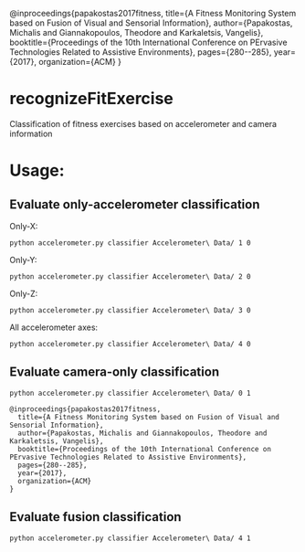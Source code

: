 @inproceedings{papakostas2017fitness,
  title={A Fitness Monitoring System based on Fusion of Visual and Sensorial Information},
  author={Papakostas, Michalis and Giannakopoulos, Theodore and Karkaletsis, Vangelis},
  booktitle={Proceedings of the 10th International Conference on PErvasive Technologies Related to Assistive Environments},
  pages={280--285},
  year={2017},
  organization={ACM}
}


# recognizeFitExercise
Classification of fitness exercises based on accelerometer and camera information

# Usage:
## Evaluate only-accelerometer classification
Only-X:
```
python accelerometer.py classifier Accelerometer\ Data/ 1 0
```

Only-Y:
```
python accelerometer.py classifier Accelerometer\ Data/ 2 0
```

Only-Z:
```
python accelerometer.py classifier Accelerometer\ Data/ 3 0
```

All accelerometer axes:
```
python accelerometer.py classifier Accelerometer\ Data/ 4 0
```


## Evaluate camera-only classification
```
python accelerometer.py classifier Accelerometer\ Data/ 0 1

@inproceedings{papakostas2017fitness,
  title={A Fitness Monitoring System based on Fusion of Visual and Sensorial Information},
  author={Papakostas, Michalis and Giannakopoulos, Theodore and Karkaletsis, Vangelis},
  booktitle={Proceedings of the 10th International Conference on PErvasive Technologies Related to Assistive Environments},
  pages={280--285},
  year={2017},
  organization={ACM}
}

```


## Evaluate fusion classification
```
python accelerometer.py classifier Accelerometer\ Data/ 4 1
```
